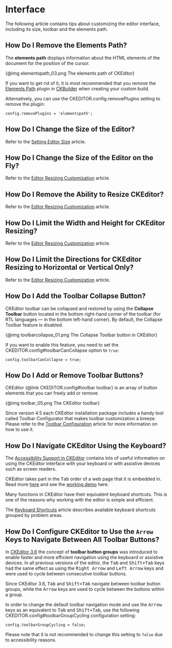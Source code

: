 <!--
Copyright (c) 2003-2017, CKSource - Frederico Knabben. All rights reserved.
For licensing, see LICENSE.md.
-->

# Interface

The following article contains tips about customizing the editor interface, including its size, toolbar and the elements path.

## How Do I Remove the Elements Path?

The **elements path** displays information about the HTML elements of the document for the position of the cursor.

{@img elementspath_03.png The elements path of CKEditor}

If you want to get rid of it, it is most recommended that you remove the [Elements Path](https://ckeditor.com/cke4/addon/elementspath) plugin in [CKBuilder](https://ckeditor.com/cke4/builder) when creating your custom build.

Alternatively, you can use the CKEDITOR.config.removePlugins setting to remove the plugin:

	config.removePlugins = 'elementspath';


## How Do I Change the Size of the Editor?

Refer to the [Setting Editor Size](#!/guide/dev_size) article.

## How Do I Change the Size of the Editor on the Fly?

Refer to the [Editor Resizing Customization](#!/guide/dev_resize) article.

## How Do I Remove the Ability to Resize CKEditor?

Refer to the [Editor Resizing Customization](#!/guide/dev_resize) article.

## How Do I Limit the Width and Height for CKEditor Resizing?

Refer to the [Editor Resizing Customization](#!/guide/dev_resize) article.

## How Do I Limit the Directions for CKEditor Resizing to Horizontal or Vertical Only?

Refer to the [Editor Resizing Customization](#!/guide/dev_resize) article.

## How Do I Add the Toolbar Collapse Button?

CKEditor toolbar can be collapsed and restored by using the **Collapse Toolbar** button located in the bottom right-hand corner of the toolbar (for RTL languages — in the bottom left-hand corner). By default, the Collapse Toolbar feature is disabled.

{@img toolbarcollapse_01.png The Collapse Toolbar button in CKEditor}

If you want to enable this feature, you need to set the CKEDITOR.config#toolbarCanCollapse option to `true`:

	config.toolbarCanCollapse = true;

## How Do I Add or Remove Toolbar Buttons?

CKEditor {@link CKEDITOR.config#toolbar toolbar} is an array of button elements that you can freely add or remove.

{@img toolbar_05.png The CKEditor toolbar}

Since version 4.5 each CKEditor installation package includes a handy tool called Toolbar Configurator that makes toolbar customization a breeze. Please refer to the [Toolbar Configuration](#!/guide/dev_toolbar) article for more information on how to use it.

## How Do I Navigate CKEditor Using the Keyboard?

The [Accessibility Support in CKEditor](#!/guide/dev_a11y) contains lots of useful information on using the CKEditor interface with your keyboard or with assistive devices such as screen readers.

CKEditor takes part in the <kbd>Tab</kbd> order of a web page that it is embedded in. Read more [here](#!/guide/dev_tabindex) and see the [working demo](https://sdk.ckeditor.com/samples/tabindex.html) here.

Many functions in CKEditor have their equivalent keyboard shortcuts. This is one of the reasons why working with the editor is simple and efficient.

The [Keyboard Shortcuts](#!/guide/dev_shortcuts) article describes available keyboard shortcuts grouped by problem areas.


## How Do I Configure CKEditor to Use the `Arrow` Keys to Navigate Between All Toolbar Buttons?

In [CKEditor 3.6](http://ckeditor.com/blog/CKEditor_3.6_released) the concept of **toolbar button groups** was introduced to enable faster and more efficient navigation using the keyboard or assistive devices. In all previous versions of the editor, the <kbd>Tab</kbd> and <kbd>Shift+Tab</kbd> keys had the same effect as using the <kbd>Right Arrow</kbd> and <kbd>Left Arrow</kbd> keys and were used to cycle between consecutive toolbar buttons.

Since CKEditor 3.6, <kbd>Tab</kbd> and <kbd>Shift+Tab</kbd> navigate between toolbar button groups, while the <kbd>Arrow</kbd> keys are used to cycle between the buttons within a group.

In order to change the default toolbar navigation mode and use the <kbd>Arrow</kbd> keys as an equivalent to <kbd>Tab</kbd> and <kbd>Shift+Tab</kbd>, use the following CKEDITOR.config#toolbarGroupCycling configuration setting:

	config.toolbarGroupCycling = false;

Please note that it is not recommended to change this setting to `false` due to accessibility reasons.
